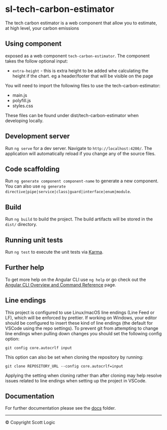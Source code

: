 # sl-tech-carbon-estimator

The tech carbon estimator is a web component that allow you to estimate, at high level, your carbon emissions

## Using component

exposed as a web component `tech-carbon-estimator`. The component takes the follow optional input:

- `extra-height` - this is extra height to be added whe calculating the height if the chart. eg a header/footer that will be visible on the page

You will need to import the following files to use the tech-carbon-estimator:

- main.js
- polyfill.js
- styles.css

These files can be found under dist/tech-carbon-estimator when developing locally.

## Development server

Run `ng serve` for a dev server. Navigate to `http://localhost:4200/`. The application will automatically reload if you change any of the source files.

## Code scaffolding

Run `ng generate component component-name` to generate a new component. You can also use `ng generate directive|pipe|service|class|guard|interface|enum|module`.

## Build

Run `ng build` to build the project. The build artifacts will be stored in the `dist/` directory.

## Running unit tests

Run `ng test` to execute the unit tests via [Karma](https://karma-runner.github.io).

## Further help

To get more help on the Angular CLI use `ng help` or go check out the [Angular CLI Overview and Command Reference](https://angular.io/cli) page.

## Line endings

This project is configured to use Linux/macOS line endings (Line Feed or LF), which will be enforced by prettier. If working on Windows, your editor should be configured to insert these kind of line endings (the default for VSCode using the repo settings). To prevent git from attempting to change line endings when pulling down changes you should set the following config option:

```
git config core.autocrlf input
```

This option can also be set when cloning the repository by running:

```
git clone REPOSITORY_URL --config core.autocrlf=input
```

Applying the setting when cloning rather than after cloning may help resolve issues related to line endings when setting up the project in VSCode.

## Documentation

For further documentation please see the [docs](docs) folder.

---

© Copyright Scott Logic
